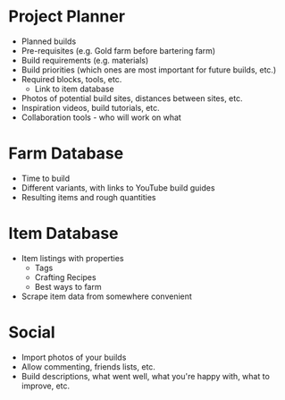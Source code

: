 # Project Planner
- Planned builds
- Pre-requisites (e.g. Gold farm before bartering farm)
- Build requirements (e.g. materials)
- Build priorities (which ones are most important for future builds, etc.)
- Required blocks, tools, etc.
    - Link to item database
- Photos of potential build sites, distances between sites, etc.
- Inspiration videos, build tutorials, etc.
- Collaboration tools - who will work on what

# Farm Database
- Time to build
- Different variants, with links to YouTube build guides
- Resulting items and rough quantities

# Item Database
- Item listings with properties
    - Tags
    - Crafting Recipes
    - Best ways to farm
- Scrape item data from somewhere convenient

# Social
- Import photos of your builds
- Allow commenting, friends lists, etc.
- Build descriptions, what went well, what you're happy with, what to improve, etc.